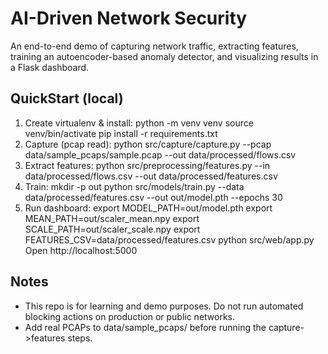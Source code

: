 # AI-Driven Network Security

An end-to-end demo of capturing network traffic, extracting features, training an autoencoder-based anomaly detector, and visualizing results in a Flask dashboard.

## QuickStart (local)

1. Create virtualenv \& install:
   python -m venv venv
   source venv/bin/activate
   pip install -r requirements.txt
2. Capture (pcap read):
   python src/capture/capture.py --pcap data/sample\_pcaps/sample.pcap --out data/processed/flows.csv
3. Extract features:
   python src/preprocessing/features.py --in data/processed/flows.csv --out data/processed/features.csv
4. Train:
   mkdir -p out
   python src/models/train.py --data data/processed/features.csv --out out/model.pth --epochs 30
5. Run dashboard:
   export MODEL\_PATH=out/model.pth
   export MEAN\_PATH=out/scaler\_mean.npy
   export SCALE\_PATH=out/scaler\_scale.npy
   export FEATURES\_CSV=data/processed/features.csv
   python src/web/app.py
   Open http://localhost:5000

## Notes

* This repo is for learning and demo purposes. Do not run automated blocking actions on production or public networks.
* Add real PCAPs to data/sample\_pcaps/ before running the capture->features steps.
